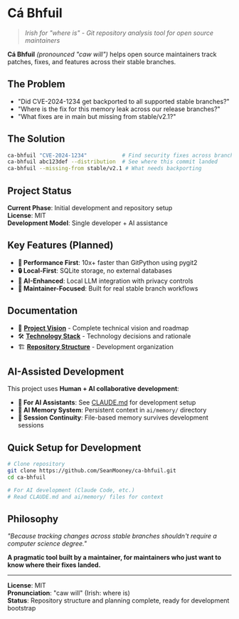 # Cá Bhfuil

> *Irish for "where is" - Git repository analysis tool for open source maintainers*

**Cá Bhfuil** *(pronounced "caw will")* helps open source maintainers track patches, fixes, and features across their stable branches.

## The Problem

- "Did CVE-2024-1234 get backported to all supported stable branches?"
- "Where is the fix for this memory leak across our release branches?"  
- "What fixes are in main but missing from stable/v2.1?"

## The Solution

```bash
ca-bhfuil "CVE-2024-1234"           # Find security fixes across branches
ca-bhfuil abc123def --distribution  # See where this commit landed
ca-bhfuil --missing-from stable/v2.1 # What needs backporting
```

## Project Status

**Current Phase**: Initial development and repository setup  
**License**: MIT  
**Development Model**: Single developer + AI assistance

## Key Features (Planned)

- **🚀 Performance First**: 10x+ faster than GitPython using pygit2
- **🔒 Local-First**: SQLite storage, no external databases
- **🧠 AI-Enhanced**: Local LLM integration with privacy controls
- **🎯 Maintainer-Focused**: Built for real stable branch workflows

## Documentation

- 📖 **[Project Vision](docs/design/project-vision.md)** - Complete technical vision and roadmap
- 🛠️ **[Technology Stack](docs/design/technology-stack.md)** - Technology decisions and rationale  
- 🏗️ **[Repository Structure](docs/design/repository-structure.md)** - Development organization

## AI-Assisted Development

This project uses **Human + AI collaborative development**:

- **🤖 For AI Assistants**: See [CLAUDE.md](CLAUDE.md) for development setup
- **📁 AI Memory System**: Persistent context in `ai/memory/` directory
- **🔄 Session Continuity**: File-based memory survives development sessions

## Quick Setup for Development

```bash
# Clone repository
git clone https://github.com/SeanMooney/ca-bhfuil.git
cd ca-bhfuil

# For AI development (Claude Code, etc.)
# Read CLAUDE.md and ai/memory/ files for context
```

## Philosophy

*"Because tracking changes across stable branches shouldn't require a computer science degree."*

**A pragmatic tool built by a maintainer, for maintainers who just want to know where their fixes landed.**

---

**License**: MIT  
**Pronunciation**: "caw will" (Irish: where is)  
**Status**: Repository structure and planning complete, ready for development bootstrap
